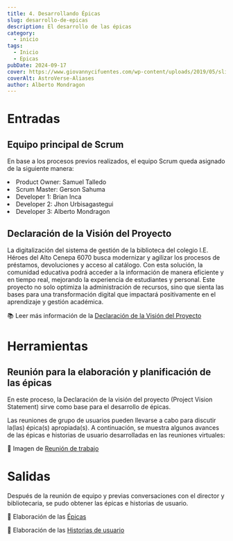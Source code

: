 ```yaml
---
title: 4. Desarrollando Épicas
slug: desarrollo-de-epicas
description: El desarrollo de las épicas
category:
  - inicio
tags:
  - Inicio
  - Epicas
pubDate: 2024-09-17
cover: https://www.giovannycifuentes.com/wp-content/uploads/2019/05/slicing_historias_de_usuario.png
coverAlt: AstroVerse-Aliases
author: Alberto Mondragon
---
```


# Entradas

## Equipo principal de Scrum

En base a los procesos previos realizados, el equipo Scrum queda asignado de la siguiente manera:
<li>Product Owner: Samuel Talledo</li>
<li>Scrum Master: Gerson Sahuma</li>
<li>Developer 1: Brian Inca</li>
<li>Developer 2: Jhon Urbisagastegui</li>
<li>Developer 3: Alberto Mondragon</li>

## Declaración de la Visión del Proyecto

La digitalización del sistema de gestión de la biblioteca del colegio I.E. Héroes del Alto Cenepa 6070 busca modernizar y agilizar los procesos de préstamos, devoluciones y acceso al catálogo. Con esta solución, la comunidad educativa podrá acceder a la información de manera eficiente y en tiempo real, mejorando la experiencia de estudiantes y personal. Este proyecto no solo optimiza la administración de recursos, sino que sienta las bases para una transformación digital que impactará positivamente en el aprendizaje y gestión académica.

📚 Leer más información de la <a href="https://drive.google.com/file/d/15KNadJ54EG1EIMHjFxcIphKOJemWNUdY/view?usp=sharing" target="_blank">Declaración de la Visión del Proyecto</a>

# Herramientas

## Reunión para la elaboración y planificación de las épicas

En este proceso, la Declaración de la visión del proyecto (Project Vision Statement) sirve  como base para el desarrollo de épicas. 

Las reuniones de grupo de usuarios pueden llevarse a cabo para discutir la(las) épica(s) apropiada(s).
A continuación, se muestra algunos avances de las épicas e historias de usuario desarrolladas en las reuniones virtuales:

📸 Imagen de <a href="https://drive.google.com/file/d/1gI1tGc1_WSGvLPyFvNxbNZn_A2AqGjO9/view?usp=sharing" target="_blank">Reunión de trabajo</a>

# Salidas

Después de la reunión de equipo y previas conversaciones con el director y bibliotecaria, se pudo obtener las épicas e historias de usuario.

📸 Elaboración de las <a href="https://drive.google.com/file/d/1dGtDOmKetonNez0vCMrYpTTkxjHpwEPf/view?usp=sharing" target="_blank">Épicas</a>

📸 Elaboración de las <a href="https://drive.google.com/file/d/1aErTnPZl7KyWn6GpoBnq_FA_aO7vcxZ3/view?usp=sharing" target="_blank">Historias de usuario</a>


